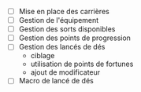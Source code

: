 - [ ] Mise en place des carrières
- [ ] Gestion de l'équipement
- [ ] Gestion des sorts disponibles
- [ ] Gestion des points de progression
- [ ] Gestion des lancés de dés
  - ciblage
  - utilisation de points de fortunes
  - ajout de modificateur
- [ ] Macro de lancé de dés